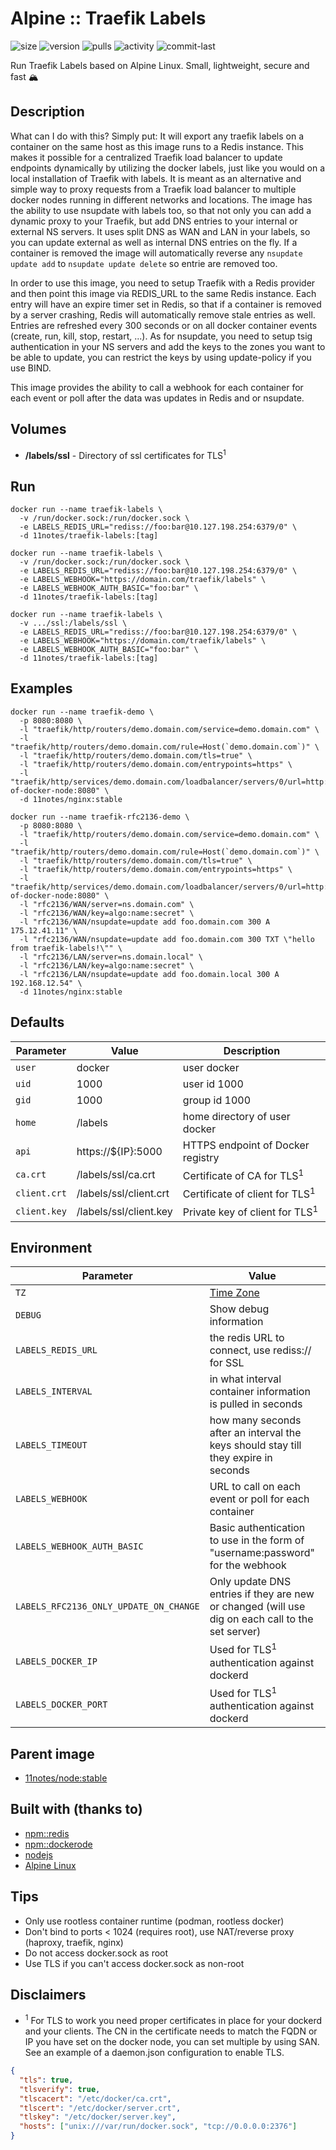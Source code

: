 # Alpine :: Traefik Labels
![size](https://img.shields.io/docker/image-size/11notes/traefik-labels/amd64-0.1.10?color=0eb305) ![version](https://img.shields.io/docker/v/11notes/traefik-labels/amd64-0.1.10?color=eb7a09) ![pulls](https://img.shields.io/docker/pulls/11notes/traefik-labels?color=2b75d6) ![activity](https://img.shields.io/github/commit-activity/m/11notes/docker-traefik-labels?color=c91cb8) ![commit-last](https://img.shields.io/github/last-commit/11notes/docker-traefik-labels?color=c91cb8)

Run Traefik Labels based on Alpine Linux. Small, lightweight, secure and fast 🏔️

## Description
What can I do with this? Simply put: It will export any traefik labels on a container on the same host as this image runs to a Redis instance. This makes it possible for a centralized Traefik load balancer to update endpoints dynamically by utilizing the docker labels, just like you would on a local installation of Traefik with labels. It is meant as an alternative and simple way to proxy requests from a Traefik load balancer to multiple docker nodes running in different networks and locations. The image has the ability to use nsupdate with labels too, so that not only you can add a dynamic proxy to your Traefik, but add DNS entries to your internal or external NS servers. It uses split DNS as WAN and LAN in your labels, so you can update external as well as internal DNS entries on the fly. If a container is removed the image will automatically reverse any `nsupdate update add` to `nsupdate update delete` so entrie are removed too.

In order to use this image, you need to setup Traefik with a Redis provider and then point this image via REDIS_URL to the same Redis instance. Each entry will have an expire timer set in Redis, so that if a container is removed by a server crashing, Redis will automatically remove stale entries as well. Entries are refreshed every 300 seconds or on all docker container events (create, run, kill, stop, restart, ...). As for nsupdate, you need to setup tsig authentication in your NS servers and add the keys to the zones you want to be able to update, you can restrict the keys by using update-policy if you use BIND.

This image provides the ability to call a webhook for each container for each event or poll after the data was updates in Redis and or nsupdate.

## Volumes
* **/labels/ssl** - Directory of ssl certificates for TLS<sup>1</sup>

## Run
```shell
docker run --name traefik-labels \
  -v /run/docker.sock:/run/docker.sock \
  -e LABELS_REDIS_URL="rediss://foo:bar@10.127.198.254:6379/0" \
  -d 11notes/traefik-labels:[tag]
```

```shell
docker run --name traefik-labels \
  -v /run/docker.sock:/run/docker.sock \
  -e LABELS_REDIS_URL="rediss://foo:bar@10.127.198.254:6379/0" \
  -e LABELS_WEBHOOK="https://domain.com/traefik/labels" \
  -e LABELS_WEBHOOK_AUTH_BASIC="foo:bar" \
  -d 11notes/traefik-labels:[tag]
```

```shell
docker run --name traefik-labels \
  -v .../ssl:/labels/ssl \
  -e LABELS_REDIS_URL="rediss://foo:bar@10.127.198.254:6379/0" \
  -e LABELS_WEBHOOK="https://domain.com/traefik/labels" \
  -e LABELS_WEBHOOK_AUTH_BASIC="foo:bar" \
  -d 11notes/traefik-labels:[tag]
```

## Examples
```shell
docker run --name traefik-demo \
  -p 8080:8080 \
  -l "traefik/http/routers/demo.domain.com/service=demo.domain.com" \
  -l "traefik/http/routers/demo.domain.com/rule=Host(`demo.domain.com`)" \
  -l "traefik/http/routers/demo.domain.com/tls=true" \
  -l "traefik/http/routers/demo.domain.com/entrypoints=https" \
  -l "traefik/http/services/demo.domain.com/loadbalancer/servers/0/url=http://fqdn-of-docker-node:8080" \
  -d 11notes/nginx:stable
```

```shell
docker run --name traefik-rfc2136-demo \
  -p 8080:8080 \
  -l "traefik/http/routers/demo.domain.com/service=demo.domain.com" \
  -l "traefik/http/routers/demo.domain.com/rule=Host(`demo.domain.com`)" \
  -l "traefik/http/routers/demo.domain.com/tls=true" \
  -l "traefik/http/routers/demo.domain.com/entrypoints=https" \
  -l "traefik/http/services/demo.domain.com/loadbalancer/servers/0/url=http://fqdn-of-docker-node:8080" \
  -l "rfc2136/WAN/server=ns.domain.com" \
  -l "rfc2136/WAN/key=algo:name:secret" \
  -l "rfc2136/WAN/nsupdate=update add foo.domain.com 300 A 175.12.41.11" \
  -l "rfc2136/WAN/nsupdate=update add foo.domain.com 300 TXT \"hello from traefik-labels!\"" \
  -l "rfc2136/LAN/server=ns.domain.local" \
  -l "rfc2136/LAN/key=algo:name:secret" \
  -l "rfc2136/LAN/nsupdate=update add foo.domain.local 300 A 192.168.12.54" \
  -d 11notes/nginx:stable
```

## Defaults
| Parameter | Value | Description |
| --- | --- | --- |
| `user` | docker | user docker |
| `uid` | 1000 | user id 1000 |
| `gid` | 1000 | group id 1000 |
| `home` | /labels | home directory of user docker |
| `api` | https://${IP}:5000 | HTTPS endpoint of Docker registry |
| `ca.crt` | /labels/ssl/ca.crt | Certificate of CA for TLS<sup>1</sup> |
| `client.crt` | /labels/ssl/client.crt | Certificate of client for TLS<sup>1</sup> |
| `client.key` | /labels/ssl/client.key | Private key of client for TLS<sup>1</sup> |

## Environment
| Parameter | Value | Default |
| --- | --- | --- |
| `TZ` | [Time Zone](https://en.wikipedia.org/wiki/List_of_tz_database_time_zones) | |
| `DEBUG` | Show debug information | |
| `LABELS_REDIS_URL` | the redis URL to connect, use rediss:// for SSL | rediss://localhost:6379/0 |
| `LABELS_INTERVAL` | in what interval container information is pulled in seconds | 300 |
| `LABELS_TIMEOUT` | how many seconds after an interval the keys should stay till they expire in seconds | 30 |
| `LABELS_WEBHOOK` | URL to call on each event or poll for each container |  |
| `LABELS_WEBHOOK_AUTH_BASIC` | Basic authentication to use in the form of "username:password" for the webhook |  |
| `LABELS_RFC2136_ONLY_UPDATE_ON_CHANGE` | Only update DNS entries if they are new or changed (will use dig on each call to the set server) |  |
| `LABELS_DOCKER_IP` | Used for TLS<sup>1</sup> authentication against dockerd |  |
| `LABELS_DOCKER_PORT` | Used for TLS<sup>1</sup> authentication against dockerd |  |

## Parent image
* [11notes/node:stable](https://hub.docker.com/r/11notes/node)

## Built with (thanks to)
* [npm::redis](https://www.npmjs.com/package/redis)
* [npm::dockerode](https://www.npmjs.com/package/dockerode)
* [nodejs](https://nodejs.org/en)
* [Alpine Linux](https://alpinelinux.org)

## Tips
* Only use rootless container runtime (podman, rootless docker)
* Don't bind to ports < 1024 (requires root), use NAT/reverse proxy (haproxy, traefik, nginx)
* Do not access docker.sock as root
* Use TLS if you can't access docker.sock as non-root

## Disclaimers
* <sup>1</sup> For TLS to work you need proper certificates in place for your dockerd and your clients. The CN in the certificate needs to match the FQDN or IP you have set on the docker node, you can set multiple by using SAN. See an example of a daemon.json configuration to enable TLS.
```json
{
  "tls": true,
  "tlsverify": true,
  "tlscacert": "/etc/docker/ca.crt",
  "tlscert": "/etc/docker/server.crt",
  "tlskey": "/etc/docker/server.key",
  "hosts": ["unix:///var/run/docker.sock", "tcp://0.0.0.0:2376"]
}
```